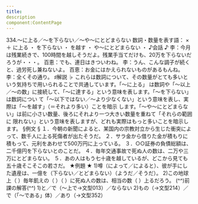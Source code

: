 ```yaml
---
title:
description
component:ContentPage
---
```



334.～に上る／～を下らない／～や～にとどまらない
数詞・数量を表す語： × ＋ に上る ・
を下らない ・
を越す ・
や～にとどまらない ・
♪会話 ♪
李：今月は残業続きで、100時間を越しそうだよ。残業手当てだけも、20万を下らないだろうが・・・。 百恵：でも、連日はきついわね。
李：うん、こんな調子が続くと、過労死し兼ねないよ。
百恵：お金にはかえられないものがあるもんね。
李：全くその通り。
♯解説 ♭
これらは数詞について、その数量がとても多いという気持ちで用いられることで共通しています。「～に上る」 は数詞や「～以上／～の数」に接続して、「～に達する」という意味を表します。「～を下らない」は数詞につい て「～以下ではない／～より少なくない」という意味を表し、実際は「～を越す」（＝それより多い）ことを暗示 します。「～や～にとどまらない」は前に小さい数量、後ろにそれより一つ大きい数量を重ねて「それらの範囲に 限れない」という意味を表しますが、どれも実際はもっと多いことを暗示します。
§例文 §
１．今朝の新聞によると、某国内の宗教対立から生じた衝突によって、数千人に上る死傷者が出たそうだ。
２．サラ金から借りた金が積もりに積もって、元利をあわせて500万円に上っている。
３．○○証券の負債総額は、二千億円を下らないとのことだ。
４．毎年交通事故で死ぬ人の数は、二万や三万にとどまらない。
５．あの人はもう七十歳を越しているが、どこから見ても五十歳そこそこの若さだ。
★例題 ★
1)噂（によって／によると）、彼が手にした遺産は、一億を（下らない／とどまらない）（ようだ／そうだ）。
2)この地球上（ ）毎年飢えの（ ）（ ）に死ぬ人の数は、相当の数（ ）上るだろう。
(^^)前課の解答(^^)
1)と／で（～上で→文型013）／ならない
2)もの（→文型214）／で（「～である」体）／あり（→文型352）
